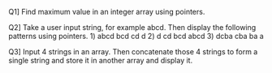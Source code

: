 Q1] Find maximum value in an integer array using pointers.

Q2] Take a user input string, for example abcd.
    Then display the following patterns using pointers.
       1) abcd
          bcd
          cd
          d
       2) d
          cd
          bcd
          abcd
       3) dcba
          cba
          ba
          a

Q3] Input 4 strings in an array. Then concatenate those 4 strings to form a single string and store it in another array and display it.